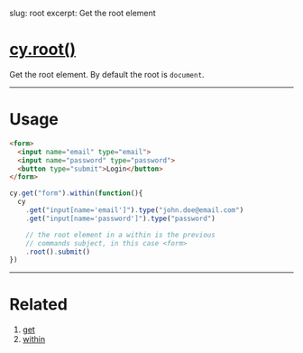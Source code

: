 slug: root
excerpt: Get the root element

# [cy.root()](#root-usage)

Get the root element. By default the root is `document`.

***

# Usage

```html
<form>
  <input name="email" type="email">
  <input name="password" type="password">
  <button type="submit">Login</button>
</form>
```

```javascript
cy.get("form").within(function(){
  cy
    .get("input[name='email']").type("john.doe@email.com")
    .get("input[name='password']").type("password")

    // the root element in a within is the previous
    // commands subject, in this case <form>
    .root().submit()
})
```

***

# Related

1. [get](https://on.cypress.io/api/get)
1. [within](https://on.cypress.io/api/within)